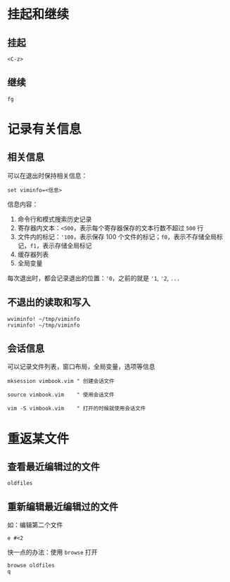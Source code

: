 # 挂起和继续

## 挂起

```
<C-z>
```

## 继续

```
fg
```

# 记录有关信息

## 相关信息

可以在退出时保持相关信息：
```
set viminfo=<信息>
```

信息内容：
1. 命令行和模式搜索历史记录
2. 寄存器内文本：`<500`，表示每个寄存器保存的文本行数不超过 `500` 行
3. 文件内的标记：`'100`，表示保存 100 个文件的标记；`f0`，表示不存储全局标记，`f1`，表示存储全局标记
4. 缓存器列表
5. 全局变量

每次退出时，都会记录退出的位置：`'0`，之前的就是 `'1`, `'2`, `...`

## 不退出的读取和写入

```
wviminfo! ~/tmp/viminfo
rviminfo! ~/tmp/viminfo
```

## 会话信息

可以记录文件列表，窗口布局，全局变量，选项等信息

```
mksession vimbook.vim " 创建会话文件

source vimbook.vim    " 使用会话文件

vim -S vimbook.vim    " 打开的时候就使用会话文件
```

# 重返某文件

## 查看最近编辑过的文件

```
oldfiles
```

## 重新编辑最近编辑过的文件

如：编辑第二个文件
```
e #<2
```

快一点的办法：使用 `browse` 打开
```
browse oldfiles
q
```
